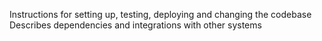 Instructions for setting up, testing, deploying and changing the codebase
Describes dependencies and integrations with other systems